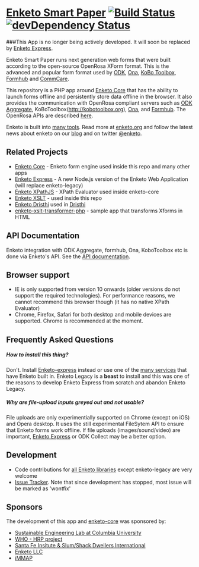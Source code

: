 [Enketo Smart Paper](http://enketo.org) [![Build Status](https://travis-ci.org/enketo/enketo-legacy.svg)](https://travis-ci.org/enketo/enketo-legacy) [![devDependency Status](https://david-dm.org/enketo/enketo-legacy/dev-status.svg)](https://david-dm.org/enketo/enketo-legacy#info=devDependencies)
======

###This App is no longer being actively developed. It will soon be replaced by [Enketo Express](https://github.com/enketo/enketo-express).

Enketo Smart Paper runs next generation web forms that were built according to the open-source OpenRosa XForm format. This is the advanced and popular form format used by [ODK](http://opendatakit.org), [Ona](https://ona.io), [KoBo Toolbox](http://kobotoolbox.org), [Formhub](https://formhub.org) and [CommCare](http://www.commcarehq.org/home/). 

This repository is a PHP app around [Enketo Core](https://github.com/MartijnR/enketo-core) that has the ability to launch forms offline and persistently store data offline in the browser. It also provides the communication with OpenRosa compliant servers such as [ODK Aggregate](http://opendatakit.org/use/aggregate/), KoBoToolbox(http://kobotoolbox.org), [Ona](https://ona.io), and [Formhub](https://formhub.org). The OpenRosa APIs are described [here](https://bitbucket.org/javarosa/javarosa/wiki/OpenRosaAPI).

Enketo is built into [many tools](https://enketo.org/#tools). Read more at [enketo.org](https://enketo.org) and follow the latest news about enketo on our [blog](http://blog.enketo.org) and on twitter [@enketo](https://twitter.com/enketo).

Related Projects
-----------
* [Enketo Core](https://github.com/enketo/enketo-core) - Enketo form engine used inside this repo and many other apps
* [Enketo Express](https://github.com/enketo/enketo-express) - A new Node.js version of the Enketo Web Application (will replace enketo-legacy)
* [Enketo XPathJS](https://github.com/enketo/enketo-xpathjs) - XPath Evaluator used inside enketo-core
* [Enketo XSLT](https://github.com/enketo/enketo-xslt) - used inside this repo
* [Enketo Dristhi](https://github.com/enketo/enketo-dristhi) used in [Dristhi](https://play.google.com/store/apps/details?id=org.ei.drishti)
* [enketo-xslt-transformer-php](https://github.com/enketo/enketo-xslt-transformer-php) - sample app that transforms Xforms in HTML

API Documentation
--------------
Enketo integration with ODK Aggregate, formhub, Ona, KoboToolbox etc is done via Enketo's API. See the [API documentation](http://apidocs.enketo.org).

Browser support
---------------
* IE is only supported from version 10 onwards (older versions do not support the required technologies). For performance reasons, we cannot recommend this browser though (it has no native XPath Evaluator)
* Chrome, Firefox, Safari for both desktop and mobile devices are supported. Chrome is recommended at the moment.

Frequently Asked Questions
---------------------------
##### How to install this thing?
Don't. Install [Enketo-express](https://github.com/enketo/enketo-express) instead or use one of the [many services](http://enketo.org/#tools) that have Enketo built in. Enketo Legacy is a **beast** to install and this was one of the reasons to develop Enketo Express from scratch and abandon Enketo Legacy.

##### Why are file-upload inputs greyed out and not usable?
File uploads are only experimentially supported on Chrome (except on iOS) and Opera desktop. It uses the still experimental FileSytem API to ensure that Enketo forms work offline. If file uploads (images/sound/video) are important, [Enketo Express](https://github.com/enketo/enketo-express) or ODK Collect may be a better option. 

Development
-----------
* Code contributions for [all Enketo libraries](https://github.com/enketo) except enketo-legacy are very welcome 
* [Issue Tracker](https://github.com/enketo/enketo-legacy/issues). Note that since development has stopped, most issue will be marked as 'wontfix'

Sponsors
----------------

The development of this app and [enketo-core](https://github.com/enketo/enketo-core) was sponsored by:

* [Sustainable Engineering Lab at Columbia University](http://modi.mech.columbia.edu/)
* [WHO - HRP project](http://www.who.int/reproductivehealth/topics/mhealth/en/index.html)
* [Santa Fe Insitute & Slum/Shack Dwellers International](http://www.santafe.edu/)
* [Enketo LLC](http://www.linkedin.com/company/enketo-llc)
* [iMMAP](http://immap.org)

